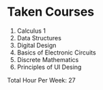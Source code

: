 # Taken Courses
1. Calculus 1
2. Data Structures 
3. Digital Design
4. Basics of Electronic Circuits
5. Discrete Mathematics
6. Principles of UI Desing

Total Hour Per Week: 27  
